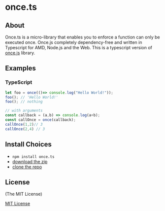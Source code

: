 # once.ts

## About

Once.ts is a micro-library that enables you to enforce a function can only be executed once. Once.js completely dependency-free and written in Typescript for AMD, Node.js and the Web. 
This is a typescript version of [once.js](https://github.com/daniellmb/once.js/) library.

## Examples

### TypeScript

```TypeScript
let foo = once(()=> console.log("Hello World!"));
foo(); // 'Hello World!'
foo(); // nothing

// with arguments
const callback = (a,b) => console.log(a+b);
const callOnce = once(callback);
callOnce(1,2)// 3
callOnce(2,4) // 3
```

## Install Choices
- `npm install once.ts`
- [download the zip](https://github.com/alfmoh/once.ts/archive/master.zip)
- [clone the repo](https://github.com/alfmoh/once.ts.git)

## License

(The MIT License)

[MIT License](https://alfmo.mit-license.org/)

